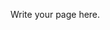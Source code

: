 <!--
.. title: Project Overview
.. slug: project-overview
.. date: 2019-07-11 19:05:22 UTC+03:00
.. tags: 
.. category: 
.. link: 
.. description: 
.. type: text
-->

Write your page here.
